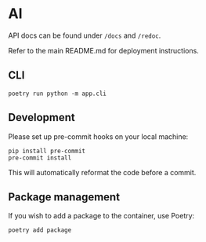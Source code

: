 # AI 

API docs can be found under `/docs` and `/redoc`.

Refer to the main README.md for deployment instructions.

## CLI

```
poetry run python -m app.cli
```

## Development

Please set up pre-commit hooks on your local machine:

```
pip install pre-commit
pre-commit install
```

This will automatically reformat the code before a commit.

## Package management

If you wish to add a package to the container, use Poetry:

```
poetry add package
```
